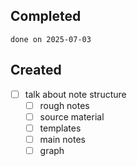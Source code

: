 
## Completed

```tasks
done on 2025-07-03
```

## Created
- [ ] talk about note structure
	- [ ] rough notes
	- [ ] source material
	- [ ] templates
	- [ ] main notes
	- [ ] graph